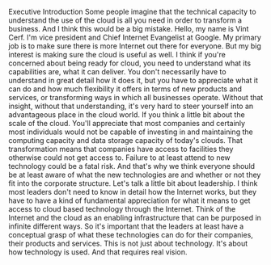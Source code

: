 Executive Introduction
Some people imagine that the technical capacity to understand the use of the cloud is all you need in order to transform a business.
And I think this would be a big mistake.
Hello, my name is Vint Cerf.
I'm vice president and Chief Internet Evangelist at Google.
My primary job is to make sure there is more Internet out there for everyone.
But my big interest is making sure the cloud is useful as well.
I think if you're concerned about being ready for cloud, you need to understand what its capabilities are, what it can deliver.
You don't necessarily have to understand in great detail how it does it, but you have to appreciate what it can
do and how much flexibility it offers in terms of new products and services, or transforming ways in which all businesses operate.
Without that insight, without that understanding, it's very hard to steer yourself into an advantageous place in the cloud world.
If you think a little bit about the scale of the cloud.
You'll appreciate that most companies and certainly most individuals would not be capable of investing in and maintaining the computing capacity and data storage capacity of today's clouds.
That transformation means that companies have access to facilities they otherwise could not get access to.
Failure to at least attend to new technology could be a fatal risk.
And that's why we think everyone should be at least aware of what the new technologies are and whether or not they fit into the corporate structure.
Let's talk a little bit about leadership.
I think most leaders don't need to know in detail how the Internet works, but they have to have
a kind of fundamental appreciation for what it means to get access to cloud based technology through the Internet.
Think of the Internet and the cloud as an enabling infrastructure that can be purposed in infinite different ways.
So it's important that the leaders at least have a conceptual grasp of what these technologies can do for their companies, their products and services.
This is not just about technology.
It's about how technology is used.
And that requires real vision.


